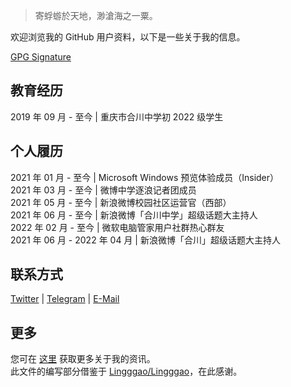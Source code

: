 > 寄蜉蝣於天地，渺滄海之一粟。

欢迎浏览我的 GitHub 用户资料，以下是一些关于我的信息。

[GPG Signature](https://github.com/LiCaoZ.gpg)

## 教育经历
2019 年 09 月 - 至今 | 重庆市合川中学初 2022 级学生

## 个人履历
2021 年 01 月 - 至今 | Microsoft Windows 预览体验成员（Insider）  
2021 年 03 月 - 至今 | 微博中学逐浪记者团成员  
2021 年 05 月 - 至今 | 新浪微博校园社区运营官（西部）  
2021 年 06 月 - 至今 | 新浪微博「合川中学」超级话题大主持人  
2022 年 02 月 - 至今 | 微软电脑管家用户社群热心群友  
2021 年 06 月 - 2022 年 04 月 | 新浪微博「合川」超级话题大主持人

## 联系方式
[Twitter](https://twitter.com/LiCaoZ) | [Telegram](https://t.me/LiCaoZ) | [E-Mail](mailto:admin@licaoz.com)

## 更多
您可在 [这里](https://licaoz.com/about) 获取更多关于我的资讯。  
此文件的编写部分借鉴于 [Lingggao/Lingggao](https://github.com/Lingggao/Lingggao/)，在此感谢。